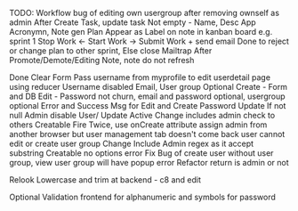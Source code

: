 TODO:
Workflow bug of editing own usergroup after removing ownself as admin
After Create Task, update task
Not empty - Name, Desc
App Acronymn, Note gen
Plan Appear as Label on note in kanban board e.g. sprint 1
Stop Work <- Start Work -> Submit Work + send email
Done to reject or change plan to other sprint, Else close
Mailtrap
After Promote/Demote/Editing Note, note do not refresh

Done
Clear Form
Pass username from myprofile to edit userdetail page using reducer
Username disabled
Email, User group Optional Create - Form and DB
Edit - Password not churn, email and password optional, usergroup optional
Error and Success Msg for Edit and Create
Password Update If not null
Admin disable User/ Update Active
Change includes admin check to others
Creatable Fire Twice, use onCreate attribute
assign admin from another browser but user management tab doesn't come back
user cannot edit or create user group
Change Include Admin regex as it accept substring
Creatable no options error
Fix Bug of create user without user group, view user group will have popup error
Refactor return is admin or not

Relook
Lowercase and trim at backend - c8 and edit

Optional
Validation frontend for alphanumeric and symbols for password
